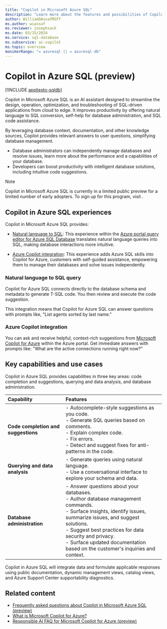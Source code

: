 ```yaml
---
title: "Copilot in Microsoft Azure SQL"
description: "Learn more about the features and possibilities of Copilot in Azure SQL for administrators and developers."
author: WilliamDAssafMSFT
ms.author: wiassaf
ms.reviewer: josephsack
ms.date: 03/15/2024
ms.service: sql-database
ms.subservice: ai-copilot
ms.topic: overview
monikerRange: "= azuresql || = azuresql-db"
---
```


# Copilot in Azure SQL (preview)

[!INCLUDE [appliesto-sqldb](../includes/appliesto-sqldb.md)]

Copilot in Microsoft Azure SQL is an AI assistant designed to streamline the design, operation, optimization, and troubleshooting of SQL-driven applications from cloud to edge. It improves productivity by offering natural language to SQL conversion, self-help for database administration, and SQL code assistance.

By leveraging database context, documentation, and other knowledge sources, Copilot provides relevant answers to user questions, simplifying database management.

- Database administrators can independently manage databases and resolve issues, learn more about the performance and a capabilities of your database.
- Developers can boost productivity with intelligent database solutions, including intuitive code suggestions.

> [!NOTE]
> Copilot in Microsoft Azure SQL is currently in a limited public preview for a limited number of early adopters. To sign up for this program, visit []().

## Copilot in Azure SQL experiences

Copilot in Microsoft Azure SQL provides:

- [Natural language to SQL](#natural-language-to-sql-query): This experience within the [Azure portal query editor for Azure SQL Database](../database/query-editor.md) translates natural language queries into SQL, making database interactions more intuitive.

- [Azure Copilot integration](#azure-copilot-integration): This experience adds Azure SQL skills into Copilot for Azure, customers with self-guided assistance, empowering them to manage their databases and solve issues independently.

<!-- - SQL code assistance: This experience enhances productivity for SQL developers by providing intelligent code suggestions and solutions. -->

### Natural language to SQL query

Copilot for Azure SQL connects directly to the database schema and metadata to generate T-SQL code. You then review and execute the code suggestion.

This integration means that Copilot for Azure SQL can answer questions with prompts like, "List agents sorted by last name."

### Azure Copilot integration

You can ask and receive helpful, context-rich suggestions from [Microsoft Copilot for Azure](/azure/copilot/overview) within the Azure portal. Get immediate answers with prompts like: "What are the active connections running right now?"

<!--
### SQL code assistance

Copilot can assist with analyzing, designing, and optimizing database schemas, and then author semantically correct and performant T-SQL queries. -->

## Key capabilities and use cases

Copilot in Azure SQL provides capabilities in three key areas: code completion and suggestions, querying and data analysis, and database administration.

| Capability | Features |
| :-- |:-- |
| **Code completion and suggestions** | - Autocomplete-style suggestions as you code.<br/> - Generate SQL queries based on comments.<br/> - Explain complex code.<br/> - Fix errors.<br/> - Detect and suggest fixes for anti-patterns in the code.|
| **Querying and data analysis** | - Generate queries using natural language.<br/> - Use a conversational interface to explore your schema and data.|
| **Database administration** | - Answer questions about your databases.<br/> - Author database management commands.<br/> - Surface insights, identify issues, summarize issues, and suggest solutions.<br/> - Suggest best practices for data security and privacy.<br/> - Surface updated documentation based on the customer's inquiries and context. |

Copilot in Azure SQL will integrate data and formulate applicable responses using public documentation, dynamic management views, catalog views, and Azure Support Center supportability diagnostics.

## Related content

- [Frequently asked questions about Copilot in Microsoft Azure SQL (preview)](copilot-azure-sql-faq.yml)
- [What is Microsoft Copilot for Azure?](/azure/copilot/overview)
- [Responsible AI FAQ for Microsoft Copilot for Azure (preview)](/azure/copilot/responsible-ai-faq)
